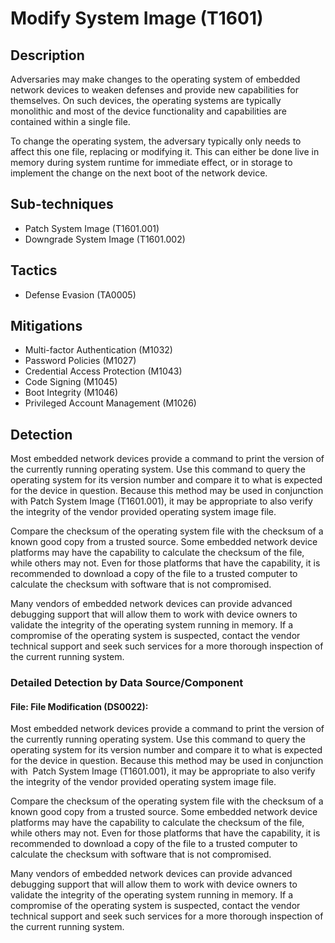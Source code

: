 # Modify System Image (T1601)

## Description
Adversaries may make changes to the operating system of embedded network devices to weaken defenses and provide new capabilities for themselves.  On such devices, the operating systems are typically monolithic and most of the device functionality and capabilities are contained within a single file.

To change the operating system, the adversary typically only needs to affect this one file, replacing or modifying it.  This can either be done live in memory during system runtime for immediate effect, or in storage to implement the change on the next boot of the network device.

## Sub-techniques
- Patch System Image (T1601.001)
- Downgrade System Image (T1601.002)

## Tactics
- Defense Evasion (TA0005)

## Mitigations
- Multi-factor Authentication (M1032)
- Password Policies (M1027)
- Credential Access Protection (M1043)
- Code Signing (M1045)
- Boot Integrity (M1046)
- Privileged Account Management (M1026)

## Detection
Most embedded network devices provide a command to print the version of the currently running operating system.  Use this command to query the operating system for its version number and compare it to what is expected for the device in question.  Because this method may be used in conjunction with Patch System Image (T1601.001), it may be appropriate to also verify the integrity of the vendor provided operating system image file. 

Compare the checksum of the operating system file with the checksum of a known good copy from a trusted source.  Some embedded network device platforms may have the capability to calculate the checksum of the file, while others may not.  Even for those platforms that have the capability, it is recommended to download a copy of the file to a trusted computer to calculate the checksum with software that is not compromised.  

Many vendors of embedded network devices can provide advanced debugging support that will allow them to work with device owners to validate the integrity of the operating system running in memory.  If a compromise of the operating system is suspected, contact the vendor technical support and seek such services for a more thorough inspection of the current running system.  

### Detailed Detection by Data Source/Component
#### File: File Modification (DS0022): 
Most embedded network devices provide a command to print the version of the currently running operating system. Use this command to query the operating system for its version number and compare it to what is expected for the device in question. Because this method may be used in conjunction with  Patch System Image (T1601.001), it may be appropriate to also verify the integrity of the vendor provided operating system image file.

Compare the checksum of the operating system file with the checksum of a known good copy from a trusted source. Some embedded network device platforms may have the capability to calculate the checksum of the file, while others may not. Even for those platforms that have the capability, it is recommended to download a copy of the file to a trusted computer to calculate the checksum with software that is not compromised. 

Many vendors of embedded network devices can provide advanced debugging support that will allow them to work with device owners to validate the integrity of the operating system running in memory. If a compromise of the operating system is suspected, contact the vendor technical support and seek such services for a more thorough inspection of the current running system.  

